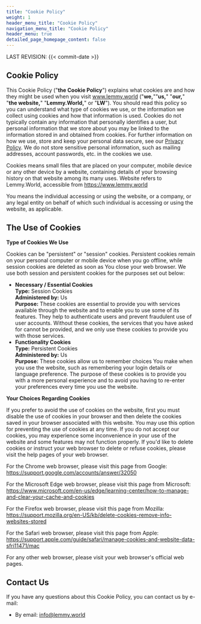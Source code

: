 ```yaml
---
title: "Cookie Policy"
weight: 1
header_menu_title: "Cookie Policy"
navigation_menu_title: "Cookie Policy"
header_menu: true
detailed_page_homepage_content: false
---
```


LAST REVISION: {{< commit-date >}}


## Cookie Policy

This Cookie Policy ("**the Cookie Policy**") explains what cookies are and how they might be used when you visit www.lemmy.world ("**we,**""**us,**" "**our,**" "**the website,**" "**Lemmy.World,**" or "**LW**"). You should read this policy so you can understand what type of cookies we use, or the information we collect using cookies and how that information is used. Cookies do not typically contain any information that personally identifies a user, but personal information that we store about you may be linked to the information stored in and obtained from cookies. For further information on how we use, store and keep your personal data secure, see our [Privacy Policy](https://legal.lemmy.world/privacy-policy-/). We do not store sensitive personal information, such as mailing addresses, account passwords, etc. in the cookies we use.

Cookies means small files that are placed on your computer, mobile device or any other device by a website, containing details of your browsing history on that website among its many uses. Website refers to Lemmy.World, accessible from <https://www.lemmy.world>

You means the individual accessing or using the website, or a company, or any legal entity on behalf of which such individual is accessing or using the website, as applicable.

## The Use of Cookies

**Type of Cookies We Use**

Cookies can be "persistent" or "session" cookies. Persistent cookies remain on your personal computer or mobile device when you go offline, while session cookies are deleted as soon as You close your web browser. We use both session and persistent cookies for the purposes set out below:

- **Necessary / Essential Cookies**  
  **Type:** Session Cookies  
  **Administered by:** Us  
  **Purpose:** These cookies are essential to provide you with services available through the website and to enable you to use some of its features. They help to authenticate users and prevent fraudulent use of user accounts. Without these cookies, the services that you have asked for cannot be provided, and we only use these cookies to provide you with those services.
- **Functionality Cookies**  
  **Type:** Persistent Cookies  
  **Administered by:** Us  
  **Purpose:** These cookies allow us to remember choices You make when you use the website, such as remembering your login details or language preference. The purpose of these cookies is to provide you with a more personal experience and to avoid you having to re-enter your preferences every time you use the website.

**Your Choices Regarding Cookies**

If you prefer to avoid the use of cookies on the website, first you must disable the use of cookies in your browser and then delete the cookies saved in your browser associated with this website. You may use this option for preventing the use of cookies at any time. If you do not accept our cookies, you may experience some inconvenience in your use of the website and some features may not function properly. If you'd like to delete cookies or instruct your web browser to delete or refuse cookies, please visit the help pages of your web browser.

For the Chrome web browser, please visit this page from Google: <https://support.google.com/accounts/answer/32050>

For the Microsoft Edge web browser, please visit this page from Microsoft: <https://www.microsoft.com/en-us/edge/learning-center/how-to-manage-and-clear-your-cache-and-cookies>

For the Firefox web browser, please visit this page from Mozilla: <https://support.mozilla.org/en-US/kb/delete-cookies-remove-info-websites-stored>

For the Safari web browser, please visit this page from Apple: <https://support.apple.com/guide/safari/manage-cookies-and-website-data-sfri11471/mac>

For any other web browser, please visit your web browser's official web pages.

## Contact Us

If you have any questions about this Cookie Policy, you can contact us by e-mail:

- By email: info@lemmy.world
